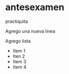 # antesexamen
practiquita

Agrego una nueva linea

Agrego lista

- Item 1
- Iten 2
- Item 3
- Item 4